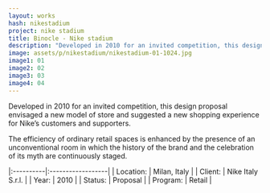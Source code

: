 ```yaml
---
layout: works
hash: nikestadium
project: nike stadium
title: Binocle - Nike stadium
description: "Developed in 2010 for an invited competition, this design proposal envisaged a new model of store and suggested a new shopping experience for Nike’s customers"
image: assets/p/nikestadium/nikestadium-01-1024.jpg
image1: 01
image2: 02
image3: 03
image4: 04
---
```


Developed in 2010 for an invited competition, this design proposal envisaged a new model of store and suggested a new shopping experience for Nike’s customers and supporters.

The efficiency of ordinary retail spaces is enhanced by the presence of an unconventional room in which the history of the brand and the celebration of its myth are continuously staged.

|:----------|:------------------|
| Location: | Milan, Italy      |
| Client:   | Nike Italy S.r.l. |
| Year:     | 2010              |
| Status:   | Proposal          |
| Program:  | Retail            |
